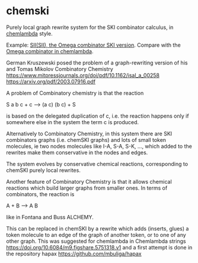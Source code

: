 # chemski
Purely local graph rewrite system for the SKI combinator calculus, in [chemlambda](https://chemlambda.github.io/index.html) style.

Example: [SII(SII), the Omega combinator SKI version](https://mbuliga.github.io/chemski/chemski.html#SIISII). Compare with the [Omega combinator in chemlambda](https://mbuliga.github.io/quinegraphs/ice.html#omega).

German Kruszewski posed the problem of a graph-rewriting version of his and Tomas Mikolov Combinatory Chemistry
 https://www.mitpressjournals.org/doi/pdf/10.1162/isal_a_00258  
 https://arxiv.org/pdf/2003.07916.pdf

A problem of Combinatory chemistry is that the reaction

S a b c   + c --> (a c) (b c)  + S    

is based on the delegated duplication of c, i.e. the reaction happens only if somewhere else in the system the term c is produced. 

Alternatively to Combinatory Chemistry, in this system there are SKI combinators graphs (i.e. chemSKI graphs) and lots of small token molecules, ie two nodes molecules like I-A, S-A, S-K, ..., which added to the rewrites make them conservative in the nodes and edges. 

The system evolves by conservative chemical reactions, corresponding to chemSKI purely local rewrites. 

Another feature of Combinatory Chemistry is that it allows chemical reactions which build larger graphs from smaller ones. In terms of combinators, the reaction is 

A + B --> A B

like in Fontana and Buss ALCHEMY.


This can be replaced in chemSKI by a rewrite which adds (inserts, glues) a token molecule to an edge of the graph of another token, or to one of  any other graph. This was suggested for chemlambda in Chemlambda strings 
 https://doi.org/10.6084/m9.figshare.5751318.v1 
and a first attempt is done in the repository hapax
https://github.com/mbuliga/hapax
